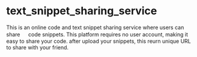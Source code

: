 # text_snippet_sharing_service

This is an online code and text snippet sharing service where users can share 　 code snippets. This platform requires no user account, making it easy to share your code.
after upload your snippets, this reurn unique URL to share with your friend.
